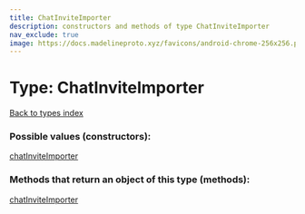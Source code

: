 ```yaml
---
title: ChatInviteImporter
description: constructors and methods of type ChatInviteImporter
nav_exclude: true
image: https://docs.madelineproto.xyz/favicons/android-chrome-256x256.png
---
```

# Type: ChatInviteImporter
[Back to types index](index.md)



### Possible values (constructors):

[chatInviteImporter](../constructors/chatInviteImporter.md)  



### Methods that return an object of this type (methods):



[chatInviteImporter](../constructors/chatInviteImporter.md)  

